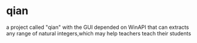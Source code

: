 # qian
a project called "qian" with the GUI depended on WinAPI that can extracts any range of natural integers,which may help teachers teach their students 
